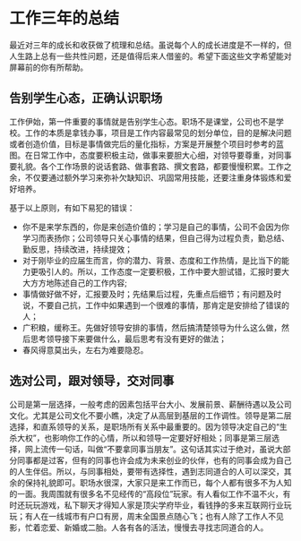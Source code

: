 # 工作三年的总结

最近对三年的成长和收获做了梳理和总结。虽说每个人的成长进度是不一样的，但人生路上总有一些共性问题，还是值得后来人借鉴的。希望下面这些文字希望能对屏幕前的你有所帮助。

## 告别学生心态，正确认识职场

工作伊始，第一件重要的事情就是告别学生心态。职场不是课堂，公司也不是学校。工作的本质是拿钱办事，项目是工作内容最常见的划分单位，目的是解决问题或者创造价值，目标是事情做完后的量化指标，方案是开展整个项目时参考的蓝图。在日常工作中，态度要积极主动，做事来要胆大心细，对领导要尊重，对同事要礼貌。各个工作场景的说话套路、做事套路、撰文套路，都要慢慢积累。工作之余，不仅要通过额外学习来弥补欠缺知识、巩固常用技能，还要注重身体锻炼和爱好培养。

基于以上原则，有如下易犯的错误：

- 你不是来学东西的，你是来创造价值的；学习是自己的事情，公司不会因为你学习而表扬你；公司领导只关心事情的结果，但自己得为过程负责，勤总结、勤反思，持续改进，持续提效；
- 对于刚毕业的应届生而言，你的潜力、背景、态度和工作热情，是比当下的能力更吸引人的。所以，工作态度一定要积极，工作中要大胆试错，汇报时要大大方方地陈述自己的工作内容;
- 事情做好做不好，汇报要及时；先结果后过程，先重点后细节；有问题及时说，不要自己抗，工作中如果遇到一个很难的事情，那肯定是安排给了错误的人；
- 广积粮，缓称王。先做好领导安排的事情，然后搞清楚领导为什么这么做，然后思考领导接下来要做什么，最后思考有没有更好的做法；
- 春风得意莫出头，左右为难要隐忍。

## 选对公司，跟对领导，交对同事

公司是第一层选择，一般考虑的因素包括平台大小、发展前景、薪酬待遇以及公司文化。尤其是公司文化不要小瞧，决定了从高层到基层的工作调性。领导是第二层选择，和直系领导的关系，是职场所有关系中最重要的。因为领导决定自己的“生杀大权”，也影响你工作的心情，所以和领导一定要好好相处；同事是第三层选择，网上流传一句话，叫做“不要拿同事当朋友”。这句话其实过于绝对，虽说大部分同事都是过客，但有的同事也许会成为未来创业的伙伴，也有的同事会成为自己的人生伴侣。所以，与同事相处，要带有选择性，遇到志同道合的人可以深交，其余的保持礼貌即可。职场水很深，大家只是来工作而已，每个人都有很多不为人知的一面。我周围就有很多名不见经传的“高段位”玩家。有人看似工作不温不火，有时还玩玩游戏，私下聊天才得知人家是顶尖学府毕业，看钱挣的多来互联网行业玩玩；有人在一线城市有户口有房，周末全国景点随心飞；也有人除了工作人不见影，忙着恋爱、新婚或二胎。人各有各的活法，慢慢去寻找志同道合的人。
